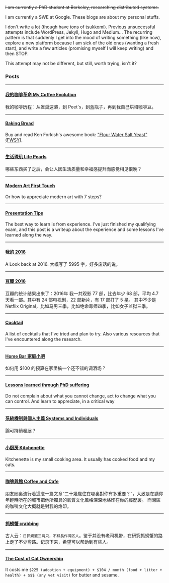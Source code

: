 <s>I am currently a PhD student at Berkeley, researching distributed systems.</s>

I am currently a SWE at Google. These blogs are about my personal stuffs.

I don't write a lot (though have tons of [tsukkomi](https://www.benzhang.name/moods/)).
Previous unsuccessful attempts include WordPress, Jekyll, Hugo and Medium...
The recurring pattern is that suddenly I get into the mood of writing something (like now),
explore a new platform because I am sick of the old ones (wanting a fresh start), and write
a few articles (promising myself I will keep writing) and then STOP.

This attempt may not be different, but still, worth trying, isn't it?

### Posts

---
#### [我的咖啡革命 My Coffee Evolution](posts/2018-11-02-my-coffee-evolution.md)

我的咖啡历程：从雀巢速溶，到 Peet's，到蓝瓶子，再到我自己烘培咖啡豆。

---
#### [Baking Bread](posts/2018-06-03-bread-baking.md)

Buy and read Ken Forkish's awesome book: ["Flour Water Salt Yeast"
(FWSY)](http://kensartisan.com/flour-water-salt-yeast/).

---
#### [生活珠玑 Life Pearls](posts/2017-09-25_life-pearls.md)

哪些东西买了之后，会让人因生活质量和幸福感提升而感觉相见恨晚？

---
#### [Modern Art First Touch](posts/2017-03-04_modern-art-first-touch.md)

Or how to appreciate modern art with 7 steps?

---
#### [Presentation Tips](posts/2017-02-06_presentation.md)

The best way to learn is from experience. I've just finished my qualifying exam,
and this post is a writeup about the experience and some lessons I've learned
along the way.

---
#### [我的 2016](posts/2016-12-28_my-2016.md)

A Look back at 2016. 大概写了 5995 字，好多废话的说。

---
#### [豆瓣 2016](posts/2016-12-27_douban-2016.md)

豆瓣的统计结果出来了：2016年 我一共观影 77 部，比去年少 68 部，平均 4.7 天看一部。其中有 24 部电视剧，22 部新片，有 17 部打了 5 星。 其中不少是 Netflix Original，比如马男三季，比如绝命毒师四季，比如女子监狱三季。 

---
#### [Cocktail](posts/2016-12-17_cocktail.md)

A list of cocktails that I've tried and plan to try. Also various resources that
I've encountered along the research.

---
#### [Home Bar 家庭小吧](posts/2016-12-17_home-bar.md)

如何用 $100 的预算在家里搞一个还不错的调酒场？

---
#### [Lessons learned through PhD suffering](posts/2016-12-13-phd-lessons.md)

Do not complain about what you cannot change, act to change what you can
control. And learn to appreciate, in a critical way

---
#### [系統機制與個人主義 Systems and Individuals](posts/2016-12-04_systems-and-individuals.md)

論可持續發展？

---
#### [小厨房 Kitchenette](posts/2016-11-25_kitchenette.md)

Kitchenette is my small cooking area. It usually has cooked food and my cats.

---
#### [咖啡與館 Coffee and Cafe](posts/2016-11-20_berkeley-coffee-shop.md)

朋友圈裏流行着這麼一篇文章“二十幾歲住在哪裏對你有多重要？”，大致是在講你年輕時所在的城市把他所獨具的氣質文化風格深深地烙印在你的經歷裏。 而灣區的咖啡文化大概就是對我的烙印。

---
#### [抓螃蟹 crabbing](posts/2016-11-19_crabbing.md)

古人云：`日抓螃蟹三两只，不辭長作湾区人`。鉴于并没有老司机带，在研究抓螃蟹的路上走了不少弯路。记录下来，希望可以帮助到有些人。

---
#### [The Cost of Cat Ownership](posts/2016-10-29_cat-cost.md)

It costs me `$225 (adoption + equipment) + $104 / month (food + litter +
health) + $$$ (any vet visit)` for butter and sesame.
